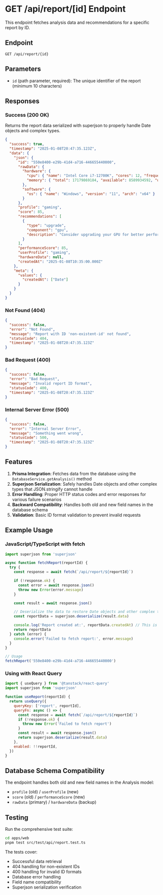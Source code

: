 # GET /api/report/[id] Endpoint

This endpoint fetches analysis data and recommendations for a specific report by ID.

## Endpoint

```
GET /api/report/{id}
```

## Parameters

- `id` (path parameter, required): The unique identifier of the report (minimum 10 characters)

## Responses

### Success (200 OK)

Returns the report data serialized with superjson to properly handle Date objects and complex types.

```json
{
  "success": true,
  "timestamp": "2025-01-08T20:47:35.123Z",
  "data": {
    "json": {
      "id": "550e8400-e29b-41d4-a716-446655440000",
      "rawData": {
        "hardware": {
          "cpu": { "name": "Intel Core i7-12700K", "cores": 12, "frequency": 3600 },
          "memory": { "total": 17179869184, "available": 8589934592, "used": 8589934592 }
        },
        "software": {
          "os": { "name": "Windows", "version": "11", "arch": "x64" }
        }
      },
      "profile": "gaming",
      "score": 85,
      "recommendations": [
        {
          "type": "upgrade",
          "component": "gpu",
          "description": "Consider upgrading your GPU for better performance"
        }
      ],
      "performanceScore": 85,
      "userProfile": "gaming",
      "hardwareData": null,
      "createdAt": "2025-01-08T10:35:00.000Z"
    },
    "meta": {
      "values": {
        "createdAt": ["Date"]
      }
    }
  }
}
```

### Not Found (404)

```json
{
  "success": false,
  "error": "Not Found",
  "message": "Report with ID 'non-existent-id' not found",
  "statusCode": 404,
  "timestamp": "2025-01-08T20:47:35.123Z"
}
```

### Bad Request (400)

```json
{
  "success": false,
  "error": "Bad Request",
  "message": "Invalid report ID format",
  "statusCode": 400,
  "timestamp": "2025-01-08T20:47:35.123Z"
}
```

### Internal Server Error (500)

```json
{
  "success": false,
  "error": "Internal Server Error",
  "message": "Something went wrong",
  "statusCode": 500,
  "timestamp": "2025-01-08T20:47:35.123Z"
}
```

## Features

1. **Prisma Integration**: Fetches data from the database using the `DatabaseService.getAnalysis()` method
2. **Superjson Serialization**: Safely handles Date objects and other complex types that JSON.stringify cannot handle
3. **Error Handling**: Proper HTTP status codes and error responses for various failure scenarios
4. **Backward Compatibility**: Handles both old and new field names in the database schema
5. **Validation**: Basic ID format validation to prevent invalid requests

## Example Usage

### JavaScript/TypeScript with fetch

```javascript
import superjson from 'superjson'

async function fetchReport(reportId) {
  try {
    const response = await fetch(`/api/report/${reportId}`)

    if (!response.ok) {
      const error = await response.json()
      throw new Error(error.message)
    }

    const result = await response.json()

    // Deserialize the data to restore Date objects and other complex types
    const reportData = superjson.deserialize(result.data)

    console.log('Report created at:', reportData.createdAt) // This is a proper Date object
    return reportData
  } catch (error) {
    console.error('Failed to fetch report:', error.message)
  }
}

// Usage
fetchReport('550e8400-e29b-41d4-a716-446655440000')
```

### Using with React Query

```javascript
import { useQuery } from '@tanstack/react-query'
import superjson from 'superjson'

function useReport(reportId) {
  return useQuery({
    queryKey: ['report', reportId],
    queryFn: async () => {
      const response = await fetch(`/api/report/${reportId}`)
      if (!response.ok) {
        throw new Error('Failed to fetch report')
      }
      const result = await response.json()
      return superjson.deserialize(result.data)
    },
    enabled: !!reportId,
  })
}
```

## Database Schema Compatibility

The endpoint handles both old and new field names in the Analysis model:

- `profile` (old) / `userProfile` (new)
- `score` (old) / `performanceScore` (new)
- `rawData` (primary) / `hardwareData` (backup)

## Testing

Run the comprehensive test suite:

```bash
cd apps/web
pnpm test src/test/api/report.test.ts
```

The tests cover:

- Successful data retrieval
- 404 handling for non-existent IDs
- 400 handling for invalid ID formats
- Database error handling
- Field name compatibility
- Superjson serialization verification

